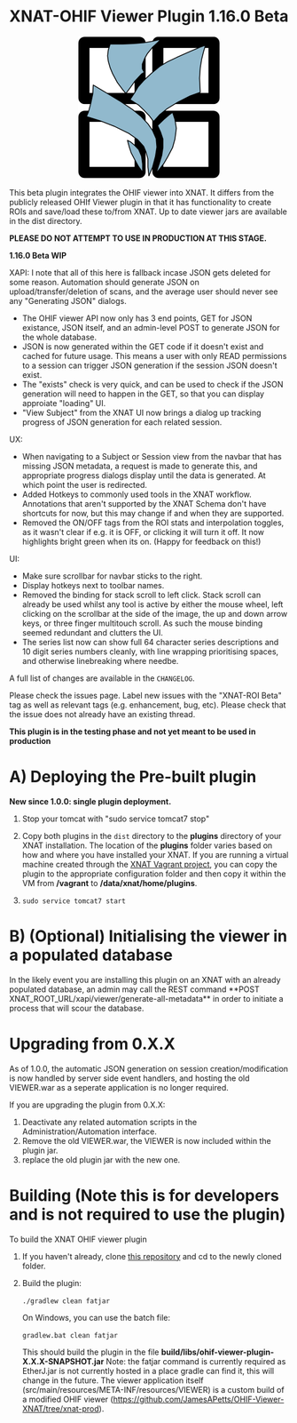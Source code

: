 # XNAT-OHIF Viewer Plugin 1.16.0 Beta

<p align="center">
  <img src="assets/Logo.png" width="256" title="OHIF-XNAT-logo">
</p>

This beta plugin integrates the OHIF viewer into XNAT. It differs from the publicly released OHIf Viewer plugin in that it has functionality to create ROIs and save/load these to/from XNAT.
Up to date viewer jars are available in the dist directory.

**PLEASE DO NOT ATTEMPT TO USE IN PRODUCTION AT THIS STAGE.**

**1.16.0 Beta WIP**

XAPI:
I note that all of this here is fallback incase JSON gets deleted for some reason. Automation should generate JSON on upload/transfer/deletion of scans, and the average user should never see any "Generating JSON" dialogs.
 - The OHIF viewer API now only has 3 end points, GET for JSON existance, JSON itself, and an admin-level POST to generate JSON for the whole database.
 - JSON is now generated within the GET code if it doesn't exist and cached for future usage. This means a user with only READ permissions to a session can trigger JSON generation if the session JSON doesn't exist.
 - The "exists" check is very quick, and can be used to check if the JSON generation will need to happen in the GET, so that you can display approiate "loading" UI.
 - "View Subject" from the XNAT UI now brings a dialog up tracking progress of JSON generation for each related session.

UX:
- When navigating to a Subject or Session view from the navbar that has missing JSON metadata, a request is made to generate this, and appropriate progress dialogs display until the data is generated. At which point the user is redirected.
- Added Hotkeys to commonly used tools in the XNAT workflow. Annotations that aren't supported by the XNAT Schema don't have shortcuts for now, but this may change if and when they are supported.
- Removed the ON/OFF tags from the ROI stats and interpolation toggles, as it wasn't clear if e.g. it is OFF, or clicking it will turn it off. It now highlights bright green when its on. (Happy for feedback on this!)

UI:
- Make sure scrollbar for navbar sticks to the right.
- Display hotkeys next to toolbar names.
- Removed the binding for stack scroll to left click. Stack scroll can already be used whilst any tool is active by either the mouse wheel, left clicking on the scrollbar at the side of the image, the up and down arrow keys, or three finger multitouch scroll. As such the mouse binding seemed redundant and clutters the UI.
- The series list now can show full 64 character series descriptions and 10 digit series numbers cleanly, with line wrapping prioritising spaces, and otherwise linebreaking where needbe.

A full list of changes are available in the `CHANGELOG`.

Please check the issues page. Label new issues with the "XNAT-ROI Beta" tag as well as relevant tags (e.g. enhancement, bug, etc).
Please check that the issue does not already have an existing thread.

**This plugin is in the testing phase and not yet meant to be used in production**

# A) Deploying the Pre-built plugin

**New since 1.0.0: single plugin deployment.**

1. Stop your tomcat with "sudo service tomcat7 stop"

2. Copy both plugins in the `dist` directory to the **plugins** directory of your XNAT installation. The location of the
   **plugins** folder varies based on how and where you have installed your XNAT. If you are running
   a virtual machine created through the [XNAT Vagrant project](https://bitbucket/xnatdev/xnat-vagrant.git),
   you can copy the plugin to the appropriate configuration folder and then copy it within the VM from
   **/vagrant** to **/data/xnat/home/plugins**.

3. `sudo service tomcat7 start`

# B) (Optional) Initialising the viewer in a populated database

In the likely event you are installing this plugin on an XNAT with an already populated database, an admin may call the REST command \*\*POST XNAT_ROOT_URL/xapi/viewer/generate-all-metadata\*\* in order to initiate a process that will scour the database.

# Upgrading from 0.X.X

As of 1.0.0, the automatic JSON generation on session creation/modification is now handled by server side event handlers, and hosting the old VIEWER.war as a seperate application is no longer required.

If you are upgrading the plugin from 0.X.X:

1. Deactivate any related automation scripts in the Administration/Automation interface.
2. Remove the old VIEWER.war, the VIEWER is now included within the plugin jar.
3. replace the old plugin jar with the new one.

# Building (Note this is for developers and is not required to use the plugin)

To build the XNAT OHIF viewer plugin

1. If you haven't already, clone [this repository](https://bitbucket.org/xnatx/ohif-viewer-plugin.git) and cd to the newly cloned folder.

2. Build the plugin:

   `./gradlew clean fatjar`

   On Windows, you can use the batch file:

   `gradlew.bat clean fatjar`

   This should build the plugin in the file **build/libs/ohif-viewer-plugin-X.X.X-SNAPSHOT.jar**
   Note: the fatjar command is currently required as EtherJ.jar is not currently hosted in a place gradle can find it, this will change in the future.
   The viewer application itself (src/main/resources/META-INF/resources/VIEWER) is a custom build of a modified OHIF viewer (https://github.com/JamesAPetts/OHIF-Viewer-XNAT/tree/xnat-prod).
